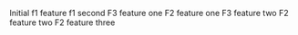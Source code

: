 Initial
f1 feature 
f1 second
F3 feature one
F2 feature one
F3 feature two
F2 feature two
F2 feature three
